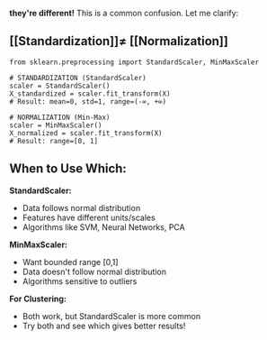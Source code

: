 **they're different!** This is a common confusion. Let me clarify:

## [[Standardization]]≠ [[Normalization]]


```
from sklearn.preprocessing import StandardScaler, MinMaxScaler

# STANDARDIZATION (StandardScaler)
scaler = StandardScaler()
X_standardized = scaler.fit_transform(X)
# Result: mean=0, std=1, range=(-∞, +∞)

# NORMALIZATION (Min-Max)
scaler = MinMaxScaler()
X_normalized = scaler.fit_transform(X)
# Result: range=[0, 1]

```
## When to Use Which:

**StandardScaler:**

- Data follows normal distribution
- Features have different units/scales
- Algorithms like SVM, Neural Networks, PCA

**MinMaxScaler:**

- Want bounded range [0,1]
- Data doesn't follow normal distribution
- Algorithms sensitive to outliers

**For Clustering:**

- Both work, but StandardScaler is more common
- Try both and see which gives better results!